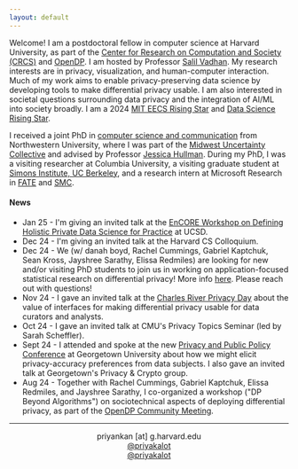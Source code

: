 ```yaml
---
layout: default
---
```

Welcome! I am a postdoctoral fellow in computer science at Harvard University, as part of the <a href="https://crcs.seas.harvard.edu/" target="_blank">Center for Research on Computation and Society (CRCS)</a> and <a href="https://opendp.org/" target="_blank">OpenDP</a>. I am hosted by Professor <a href="https://salil.seas.harvard.edu/" target="_blank">Salil Vadhan</a>. My research interests are in privacy, visualization, and human-computer interaction. Much of my work aims to enable privacy-preserving data science by developing tools to make differential privacy usable. I am also interested in societal questions surrounding data privacy and the integration of AI/ML into society broadly. I am a 2024 <a href="https://risingstars-eecs.mit.edu/" target="_blank">MIT EECS Rising Star</a> and <a href="https://datascience.ucsd.edu/rising-stars-in-data-science/" target="_blank">Data Science Rising Star</a>. 

I received a joint PhD in <a href="https://tsb.northwestern.edu/" target="_blank">computer science and communication</a> from Northwestern University, where I was part of the <a href="https://mucollective.northwestern.edu/" target="_blank">Midwest Uncertainty Collective</a> and advised by Professor <a href="http://users.eecs.northwestern.edu/~jhullman/" target="_blank">Jessica Hullman</a>. During my PhD, I was a visiting researcher at Columbia University, a visiting graduate student at <a href="https://simons.berkeley.edu/programs/datadriven2022" target="_blank">Simons Institute, UC Berkeley</a>, and a research intern at Microsoft Research in <a href="https://www.microsoft.com/en-us/research/theme/fate/" target="_blank">FATE</a> and <a href="https://socialmediacollective.org/" target="_blank">SMC</a>.

#### News
* Jan 25 - I'm giving an invited talk at the <a href="https://encore.ucsd.edu/privacy-workshop/" target="_blank">EnCORE Workshop on Defining Holistic Private Data Science for Practice</a> at UCSD.
* Dec 24 - I'm giving an invited talk at the Harvard CS Colloquium.
* Dec 24 - We (w/ danah boyd, Rachel Cummings, Gabriel Kaptchuk, Sean Kross, Jayshree Sarathy, Elissa Redmiles) are looking for new and/or visiting PhD students to join us in working on application-focused statistical research on differential privacy! More info <a href="https://bit.ly/participatoryDPStudent24" target="_blank">here</a>. Please reach out with questions!
* Nov 24 - I gave an invited talk at the <a href="https://bostondataprivacy.github.io/privacy-day.html" target="_blank">Charles River Privacy Day</a> about the value of interfaces for making differential privacy usable for data curators and analysts.
* Oct 24 - I gave an invited talk at CMU's Privacy Topics Seminar (led by Sarah Scheffler).
* Sept 24 - I attended and spoke at the new <a href="https://privacypublicpolicy-conference.github.io/website/" target="_blank">Privacy and Public Policy Conference</a> at Georgetown University about how we might elicit privacy-accuracy preferences from data subjects. I also gave an invited talk at Georgetown's Privacy & Crypto group.
* Aug 24 - Together with Rachel Cummings, Gabriel Kaptchuk, Elissa Redmiles, and Jayshree Sarathy, I co-organized a workshop ("DP Beyond Algorithms") on sociotechnical aspects of deploying differential privacy, as part of the <a href="https://www.iq.harvard.edu/news/2024-opendp-community-meeting-recap-and-survey" target="_blank">OpenDP Community Meeting</a>.


<hr>
<p align="center"><i class="fas fa-envelope"></i> priyankan [at] g.harvard.edu <br/>
<i class="fab fa-mastodon"></i> <a href="https://hci.social/@priyakalot" target="_blank">@priyakalot</a> <br/>
<i class="fab fa-twitter"></i> <a href="https://twitter.com/priyakalot" target="_blank">@priyakalot</a></p>

<!-- <img class="profile-custom" src="profile.jpeg"> -->
